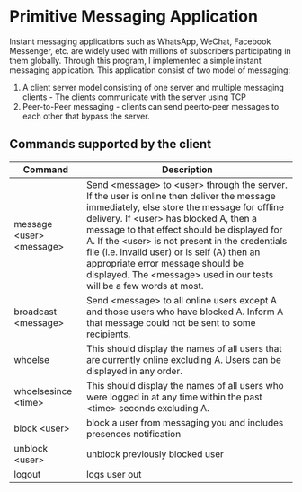 # Primitive Messaging Application

Instant messaging applications such as WhatsApp, WeChat, Facebook Messenger, etc. are widely
used with millions of subscribers participating in them globally. Through this program, I implemented a simple instant messaging application. This application consist of two model of messaging:
  1. A client server model consisting of one server and multiple messaging clients - The clients communicate with the server using TCP
  2. Peer-to-Peer messaging - clients can send peerto-peer messages to each other that bypass the server.

## Commands supported by the client
| Command | Description|
|-----|-----|
|message \<user\> \<message>|Send \<message> to \<user> through the server. If the user is online then deliver the message immediately, else store the message for offline delivery. If \<user> has blocked A, then a message to that effect should be displayed for A. If the \<user> is not present in the credentials file (i.e. invalid user) or is self (A) then an appropriate error message should be displayed. The \<message> used in our tests will be a few words at most.|
|broadcast \<message>|Send \<message> to all online users except A and those users who have blocked A. Inform A that message could not be sent to some recipients.|
|whoelse|This should display the names of all users that are currently online excluding A. Users can be displayed in any order.|
|whoelsesince \<time> | This should display the names of all users who were logged in at any time within the past \<time> seconds excluding A. |
|block \<user> | block a user from messaging you and includes presences notification|
|unblock \<user>|unblock previously blocked user|
|logout|logs user out|
